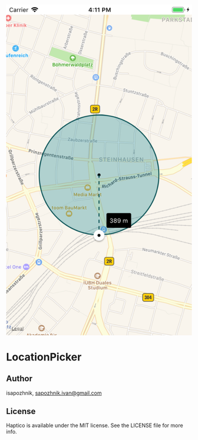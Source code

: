 ![](Assets/screenshot.png)

# LocationPicker

## Author

isapozhnik, sapozhnik.ivan@gmail.com

## License

Haptico is available under the MIT license. See the LICENSE file for more info.
